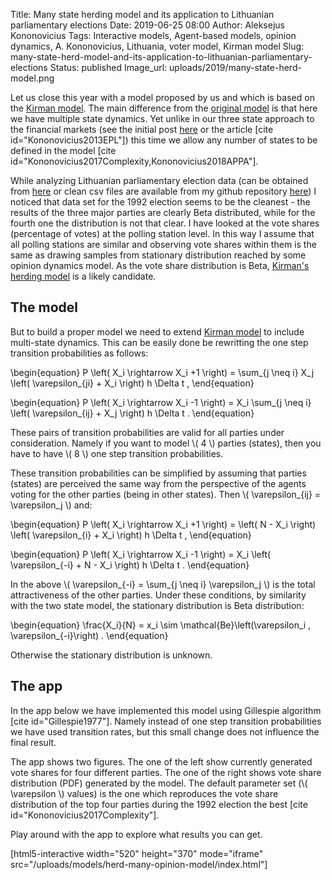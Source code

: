 Title: Many state herding model and its application to Lithuanian parliamentary elections
Date: 2019-06-25 08:00
Author: Aleksejus Kononovicius
Tags: Interactive models, Agent-based models, opinion dynamics, A. Kononovicius, Lithuania, voter model, Kirman model
Slug: many-state-herd-model-and-its-application-to-lithuanian-parliamentary-elections
Status: published
Image_url: uploads/2019/many-state-herd-model.png

Let us close this year with a model proposed by us and which is based on the
[Kirman model](/tag/kirman-model). The main difference from the
[original model]({filename}/articles/2010/kirman-ants.md) is that here we have
multiple state dynamics. Yet unlike in our three state approach to the financial
markets (see the initial post [here]({filename}/articles/2011/three-group-kirman-agent-based-model-for-financial-markets.md)
or the article [cite id="Kononovicius2013EPL"])
this time we allow any number of states to be defined in the model
[cite id="Kononovicius2017Complexity,Kononovicius2018APPA"].<!--more-->

While analyzing Lithuanian parliamentary election data (can be obtained from
[here](https://www.rinkejopuslapis.lt/ataskaitu-formavimas) or clean csv files
are available from my github repository
[here](https://github.com/akononovicius/lithuanian-parliamentary-election-data))
I noticed that data set for the 1992 election seems to be the cleanest - the
results of the three major parties are clearly Beta distributed, while for the
fourth one the distribution is not that clear. I have looked at the vote shares
(percentage of votes) at the polling station level. In this way I assume that
all polling stations are similar and observing vote shares within them is the
same as drawing samples from stationary distribution reached by some opinion
dynamics model. As the vote share distribution is Beta,
[Kirman's herding model]({filename}/articles/2010/kirman-ants.md) is a likely
candidate.

## The model

But to build a proper model we need to extend [Kirman model]({filename}/articles/2010/kirman-ants.md) 
to include multi-state dynamics. This can be easily done be rewritting the one
step transition probabilities as follows:

\begin{equation}
P \left( X\_i \rightarrow X\_i +1 \right) = \sum\_{j \neq i} X\_j \left( \varepsilon\_{ji} + X\_i \right) h \Delta t ,
\end{equation}

\begin{equation}
P \left( X\_i \rightarrow X\_i -1 \right) = X\_i \sum\_{j \neq i} \left( \varepsilon\_{ij} + X\_j \right) h \Delta t .
\end{equation}

These pairs of transition probabilities are valid for all parties under consideration.
Namely if you want to model \\\( 4 \\\) parties (states), then you have to have
\\\( 8 \\\) one step transition probabilities.

These transition probabilities can be simplified by assuming that parties (states)
are perceived the same way from the perspective of the agents voting for the
other parties (being in other states). Then \\\( \varepsilon\_{ij} = \varepsilon\_j \\\)
and:

\begin{equation}
P \left( X\_i \rightarrow X\_i +1 \right) = \left( N - X\_i \right) \left( \varepsilon\_{i} + X\_i \right) h \Delta t ,
\end{equation}

\begin{equation}
P \left( X\_i \rightarrow X\_i -1 \right) = X\_i \left( \varepsilon\_{-i} + N - X\_i \right) h \Delta t .
\end{equation}

In the above \\\( \varepsilon\_{-i} = \sum\_{j \neq i} \varepsilon\_j \\\) is the
total attractiveness of the other parties. Under these conditions, by similarity
with the two state model, the stationary distribution is Beta distribution:

\begin{equation}
\frac{X\_i}{N} = x\_i \sim \mathcal{Be}\left(\varepsilon\_i , \varepsilon\_{-i}\right) .
\end{equation}

Otherwise the stationary distribution is unknown.

## The app

In the app below we have implemented this model using Gillespie algorithm
[cite id="Gillespie1977"]. Namely instead of one step transition probabilities
we have used transition rates, but this small change does not influence the
final result.

The app shows two figures. The one of the left show currently generated vote
shares for four different parties. The one of the right shows vote share
distribution (PDF) generated by the model. The default parameter set
(\\\( \varepsilon \\\) values) is the one which reproduces the vote share
distribution of the top four parties during the 1992 election the best [cite id="Kononovicius2017Complexity"].

Play around with the app to explore what results you can get.

[html5-interactive width="520" height="370" mode="iframe"
src="/uploads/models/herd-many-opinion-model/index.html"]
